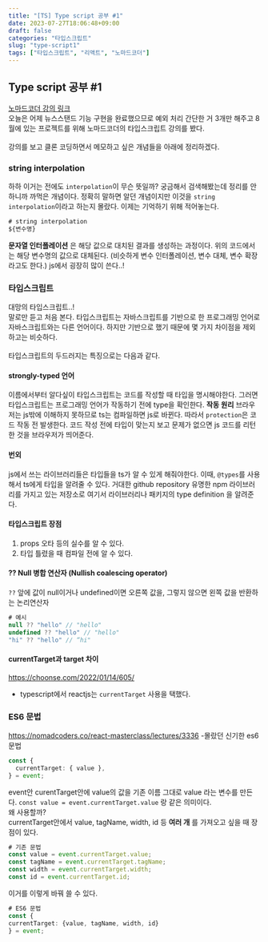 ```yaml
---
title: "[TS] Type script 공부 #1"
date: 2023-07-27T18:06:48+09:00
draft: false
categories: "타입스크립트"
slug: "type-script1"
tags: ["타입스크립트", "리액트", "노마드코더"]
---
```


## Type script 공부 #1

[노마드코더 강의 링크](https://nomadcoders.co/react-masterclass/lobby)
<br>
오늘은 어제 뉴스스탠드 기능 구현을 완료했으므로 예외 처리 간단한 거 3개만 해주고 8월에 있는 프로젝트를 위해 노마드코더의 타입스크립트 강의를 봤다.
<br><br>
강의를 보고 클론 코딩하면서 메모하고 싶은 개념들을 아래에 정리하겠다.

### string interpolation

하하 이거는 전에도 `interpolation`이 무슨 뜻일까? 궁금해서 검색해봤는데 정리를 안하니까 까먹은 개념이다. 정확히 말하면 알던 개념이지만 이것을 `string interpolation`이라고 하는지 몰랐다. 이제는 기억하기 위해 적어놓는다.

```js
# string interpolation
${변수명}
```

**문자열 인터폴레이션** 은 해당 값으로 대치된 결과를 생성하는 과정이다. 위의 코드에서는 해당 변수명의 값으로 대체된다.
(비슷하게 변수 인터폴레이션, 변수 대체, 변수 확장라고도 한다.)
js에서 굉장히 많이 쓴다..!

### 타입스크립트

대망의 타입스크립트..!
<br>말로만 듣고 처음 본다. 타입스크립트는 자바스크립트를 기반으로 한 프로그래밍 언어로 자바스크립트와는 다른 언어이다. 하지만 기반으로 했기 때문에 몇 가지 차이점을 제외하고는 비슷하다.
<br><br>타입스크립트의 두드러지는 특징으로는 다음과 같다.

#### strongly-typed 언어

이름에서부터 알다싶이 타입스크립트는 코드를 작성할 때 타입을 명시해야한다. 그러면 타입스크립트는 프로그래밍 언어가 작동하기 전에 type을 확인한다.
**작동 원리**
브라우저는 js밖에 이해하지 못하므로 ts는 컴파일하면 js로 바뀐다. 따라서 `protection`은 코드 작동 전 발생한다. 코드 작성 전에 타입이 맞는지 보고 문제가 없으면 js 코드를 리턴한 것을 브라우저가 띄어준다.

#### 번외

js에서 쓰는 라이브러리들은 타입들을 ts가 알 수 있게 해줘야한다. 이때,
`@types`를 사용해서 ts에게 타입을 알려줄 수 있다. 거대한 github repository 유명한 npm 라이브러리를 가지고 있는 저장소로 여기서 라이브러리나 패키지의 type definition 을 알려준다.

#### 타입스크립트 장점

1. props 오타 등의 실수를 알 수 있다.
2. 타입 틀렸을 때 컴파일 전에 알 수 있다.

#### ?? Null 병합 연산자 (Nullish coalescing operator)

`??` 앞에 값이 null이거나 undefined이면 오른쪽 값을, 그렇지 않으면 왼쪽 값을 반환하는 논리연산자

```ts
# 예시
null ?? "hello" // "hello"
undefined ?? "hello" // "hello"
"hi" ?? "hello" // “hi"
```

#### currentTarget과 target 차이

https://choonse.com/2022/01/14/605/
<br>

- typescript에서 reactjs는 `currentTarget` 사용을 택했다.

### ES6 문법

https://nomadcoders.co/react-masterclass/lectures/3336 -몰랐던 신기한 es6 문법

```ts
const {
  currentTarget: { value },
} = event;
```

event안 curentTarget안에 value의 값을 기존 이름 그대로 value 라는 변수를 만든다.
`const value = event.currentTarget.value` 랑 같은 의미이다.
<br>왜 사용할까?
<br>currentTarget안에서 value, tagName, width, id 등 **여러 개** 를 가져오고 싶을 때 장점이 있다.

```ts
# 기존 문법
const value = event.currentTarget.value;
const tagName = event.currentTarget.tagName;
const width = event.currentTarget.width;
const id = event.currentTarget.id;
```

이거를 이렇게 바꿔 쓸 수 있다.

```ts
# ES6 문법
const {
currentTarget: {value, tagName, width, id}
} = event;
```
